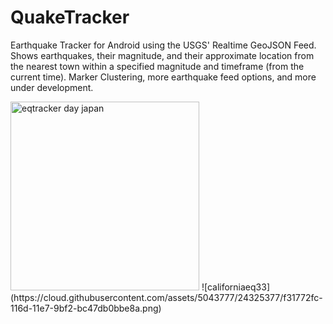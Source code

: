 # QuakeTracker
Earthquake Tracker for Android using the USGS' Realtime GeoJSON Feed. Shows earthquakes, their magnitude, and their approximate location from the nearest town within a specified magnitude and timeframe (from the current time). Marker Clustering, more earthquake feed options, and more under development.

<img width="302" alt="eqtracker day japan" src="https://cloud.githubusercontent.com/assets/5043777/24325341/386c3f82-116d-11e7-9dff-157471f4084a.png">
![californiaeq33](https://cloud.githubusercontent.com/assets/5043777/24325377/f31772fc-116d-11e7-9bf2-bc47db0bbe8a.png)
